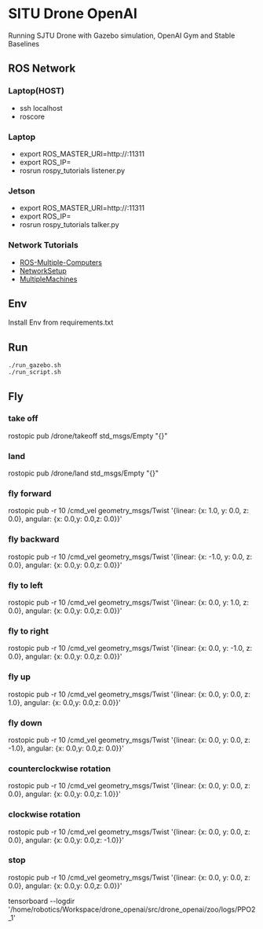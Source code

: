 # SITU Drone OpenAI
Running SJTU Drone with Gazebo simulation, OpenAI Gym and Stable Baselines 

## ROS Network

### Laptop(HOST)

- ssh localhost
- roscore

### Laptop

- export ROS_MASTER_URI=http://<HOST-NAME>:11311
- export ROS_IP=<Laptop-IP>
- rosrun rospy_tutorials listener.py

### Jetson

- export ROS_MASTER_URI=http://<HOST-NAME>:11311
- export ROS_IP=<Jetson-IP>
- rosrun rospy_tutorials talker.py

### Network Tutorials
- [ROS-Multiple-Computers](https://github.com/ut-ims-robotics/tutorials/wiki/Running-ROS-over-multiple-computers)
- [NetworkSetup](http://wiki.ros.org/ROS/NetworkSetup)
- [MultipleMachines](http://wiki.ros.org/ROS/Tutorials/MultipleMachines)

## Env
Install Env from requirements.txt

## Run
    ./run_gazebo.sh
    ./run_script.sh

## Fly
### take off
rostopic pub /drone/takeoff std_msgs/Empty "{}"

### land
rostopic pub /drone/land std_msgs/Empty "{}"

### fly forward
rostopic pub -r 10 /cmd_vel geometry_msgs/Twist  '{linear:  {x: 1.0, y: 0.0, z: 0.0}, angular: {x: 0.0,y: 0.0,z: 0.0}}'

### fly backward
rostopic pub -r 10 /cmd_vel geometry_msgs/Twist  '{linear:  {x: -1.0, y: 0.0, z: 0.0}, angular: {x: 0.0,y: 0.0,z: 0.0}}'

### fly to left 
rostopic pub -r 10 /cmd_vel geometry_msgs/Twist  '{linear:  {x: 0.0, y: 1.0, z: 0.0}, angular: {x: 0.0,y: 0.0,z: 0.0}}'

### fly to right 
rostopic pub -r 10 /cmd_vel geometry_msgs/Twist  '{linear:  {x: 0.0, y: -1.0, z: 0.0}, angular: {x: 0.0,y: 0.0,z: 0.0}}'

### fly up 
rostopic pub -r 10 /cmd_vel geometry_msgs/Twist  '{linear:  {x: 0.0, y: 0.0, z: 1.0}, angular: {x: 0.0,y: 0.0,z: 0.0}}'

### fly down 
rostopic pub -r 10 /cmd_vel geometry_msgs/Twist  '{linear:  {x: 0.0, y: 0.0, z: -1.0}, angular: {x: 0.0,y: 0.0,z: 0.0}}'

### counterclockwise rotation
rostopic pub -r 10 /cmd_vel geometry_msgs/Twist  '{linear:  {x: 0.0, y: 0.0, z: 0.0}, angular: {x: 0.0,y: 0.0,z: 1.0}}'

### clockwise rotation
rostopic pub -r 10 /cmd_vel geometry_msgs/Twist  '{linear:  {x: 0.0, y: 0.0, z: 0.0}, angular: {x: 0.0,y: 0.0,z: -1.0}}'

### stop
rostopic pub -r 10 /cmd_vel geometry_msgs/Twist  '{linear:  {x: 0.0, y: 0.0, z: 0.0}, angular: {x: 0.0,y: 0.0,z: 0.0}}'


tensorboard --logdir '/home/robotics/Workspace/drone_openai/src/drone_openai/zoo/logs/PPO2_1'
